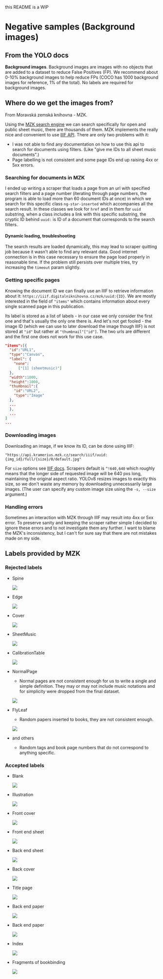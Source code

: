 this README is a WIP

# Negative samples (Background images)

## From the YOLO docs

**Background images**. Background images are images with no objects that are added to a dataset to reduce False Positives (FP). We recommend about 0-10% background images to help reduce FPs (COCO has 1000 background images for reference, 1% of the total). No labels are required for background images.

## Where do we get the images from?

From Moravská zemská knihovna - MZK.

Using the [MZK search engine](https://www.digitalniknihovna.cz/mzk/search?access=open&licences=public&doctypes=sheetmusic) we can search specifically for open and public sheet music, there are thousands of them. MZK implements the really nice and convenient to use [IIIF API](https://iiif.io/api/image/3.0/). There are only two problems with it:

- I was not able to find any documentation on how to use this api to search for documents using filters. (Like "give me IDs to all sheet music documents".)
- Page labelling is not consistent and some page IDs end up raising 4xx or 5xx errors.

### Searching for documents in MZK

I ended up writing a scraper that loads a page from an url with specified search filters and a page number (iterating through page numbers, the program is able to load more than 60 document IDs at once) in which we search for this specific class `ng-star-inserted` which accompanies all the search result. In these classes we look for `href` and in them for `uuid` substring, when a class includes a link with this specific substring, the cryptic ID behind `uuid:` is ID of a document that corresponds to the search filters.

#### Dynamic loading, troubleshooting

The search results are loaded dynamically, this may lead to scraper quitting job because it wasn't able to find any relevant data. Good internet connection is in this case necessary to ensure the page load properly in reasonable time. If the problem still persists over multiple tries, try increasing the `timeout` param slightly.

### Getting specific pages

Knowing the document ID we can finally use an IIIF to retrieve information about it: `https://iiif.digitalniknihovna.cz/mzk/uuid:{ID}`. We are mostly interested in the field of `"items"` which contains information about every single scanned page in this publication.

Its label is stored as a list of labels - in our case we only consider the first one and that's usually the only one there is. And let's not get fooled - the image ID (which we can use to later download the image though IIIF) is not stored at `"id"` but rather at `"thumbnail"["id"]`. The two urls are different and the first one does not work for this use case.

```json
"items":[{
  "id":"URL1",
  "type":"Canvas",
  "label": {
    "none":
      ["[1] (sheetmusic)"]
  },
  "width":1000,
  "height":1000,
  "thumbnail":{
    "id":"URL2",
    "type":"Image"
  },
  ...  
  },
  ...
]
...
```

### Downloading images

Downloading an image, if we know its ID, can be done using IIIF:

```
"https://api.kramerius.mzk.cz/search/iiif/uuid:{img_id}/full/{size}/0/default.jpg"
```

For `size` options see [IIIF docs](https://iiif.io/api/image/3.0/#42-size). Scrapers default is `^!640,640` which roughly means that the longer side of requested image will be 640 pxs long, maintaining the original aspect ratio. YOLOv8 resizes images to exactly this size, so we don't waste any memory by downloading unnecessarily large images. (The user can specify any custom image size using the `-s, --size` argument.)

### Handling errors

Sometimes an interaction with MZK through IIIF may result into 4xx or 5xx error. To preserve sanity and keeping the scraper rather simple I decided to ignore these errors and to not investigate them any further. I want to blame the MZK's inconsistency, but I can't for sure say that there are not mistakes made on my side.

## Labels provided by MZK

### Rejected labels

- Spine

    ![](https://api.kramerius.mzk.cz/search/iiif/uuid:b57d0175-adf7-4c86-bb52-0c3e02aa35ee/full/%5E!640,640/0/default.jpg)
- Edge

    ![](https://api.kramerius.mzk.cz/search/iiif/uuid:97df2260-d12c-4fe1-9b41-d511744366d5/full/%5E!640,640/0/default.jpg)
- Cover

    ![](https://api.kramerius.mzk.cz/search/iiif/uuid:37c18f61-cb2e-4d49-90c4-a25df0b00850/full/%5E!640,640/0/default.jpg)
- SheetMusic

    ![](https://api.kramerius.mzk.cz/search/iiif/uuid:5117409d-9583-4c08-a4c8-134ac885853e/full/%5E!640,640/0/default.jpg)
- CalibrationTable

  ![](https://api.kramerius.mzk.cz/search/iiif/uuid:81d2c5a2-0d2e-4f62-9322-274fbc5042ad/full/%5E!640,640/0/default.jpg)
- NormalPage
  - Normal pages are not consistent enough for us to write a single and simple definition. They may or may not include music notations and for simplicity were dropped from the final dataset.
  
  ![](https://api.kramerius.mzk.cz/search/iiif/uuid:de0a93a8-4fb9-4236-8c10-3652e55b432e/full/%5E!640,640/0/default.jpg)

- FlyLeaf
  - Random papers inserted to books, they are not consistent enough.
  
  ![](https://api.kramerius.mzk.cz/search/iiif/uuid:b7df9b52-5789-44d3-b6df-9a06a22c74ba/full/%5E!640,640/0/default.jpg)

- and others
  - Random tags and book page numbers that do not correspond to anything specific.

### Accepted labels

- Blank

  ![](https://api.kramerius.mzk.cz/search/iiif/uuid:b12f3c58-cf2a-4d6c-8838-01acda789e88/full/%5E!640,640/0/default.jpg)

- Illustration

  ![](https://api.kramerius.mzk.cz/search/iiif/uuid:8537ecf9-e8b9-4147-aacc-1710ecd0f753/full/%5E!640,640/0/default.jpg)

- Front cover

  ![](https://api.kramerius.mzk.cz/search/iiif/uuid:e41d0133-33b6-4d3b-aef2-f62fc9419d4a/full/%5E!640,640/0/default.jpg)

- Front end sheet

  ![](https://api.kramerius.mzk.cz/search/iiif/uuid:1dc331dd-bbd9-46d2-9def-8f69bffcfc5a/full/%5E!640,640/0/default.jpg)

- Back end sheet

  ![](https://api.kramerius.mzk.cz/search/iiif/uuid:8b0cc1fc-0204-471d-96b9-ab6d8ae54d62/full/%5E!640,640/0/default.jpg)

- Back cover

  ![](https://api.kramerius.mzk.cz/search/iiif/uuid:906dca8d-5710-4ea7-b1b9-c9cd7975889f/full/%5E!640,640/0/default.jpg)

- Title page

  ![](https://api.kramerius.mzk.cz/search/iiif/uuid:b185a013-b494-4f79-8cfc-d09cdfb502d3/full/%5E!640,640/0/default.jpg)

- Back end paper

  ![](https://api.kramerius.mzk.cz/search/iiif/uuid:c26b4828-279f-4bdd-b8c9-a904e15170a4/full/%5E!640,640/0/default.jpg)

- Back end paper

  ![](https://api.kramerius.mzk.cz/search/iiif/uuid:83170c1a-2914-498a-b571-e4496cd6c87a/full/%5E!640,640/0/default.jpg)

- Index

  ![](https://api.kramerius.mzk.cz/search/iiif/uuid:aa4ce04a-9c37-49fe-827a-f09d3a2b2e81/full/%5E!640,640/0/default.jpg)

- Fragments of bookbinding

  ![](https://api.kramerius.mzk.cz/search/iiif/uuid:29e3938f-bc72-4ec1-aeec-d54d908a99b0/full/%5E!640,640/0/default.jpg)
